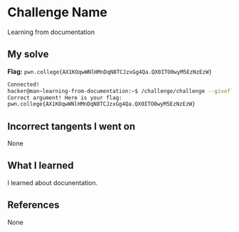 # Challenge Name
Learning from documentation

## My solve
**Flag:** `pwn.college{AX1KOqwWNlHMnDqN8TCJzxGg4Qa.QX0ITO0wyM5EzNzEzW}`

```bash
Connected!
hacker@man~learning-from-documentation:~$ /challenge/challenge --giveflag
Correct argument! Here is your flag:
pwn.college{AX1KOqwWNlHMnDqN8TCJzxGg4Qa.QX0ITO0wyM5EzNzEzW}
```

## Incorrect tangents I went on
None

## What I learned
I learned about docunentation.

## References 
None
